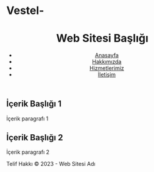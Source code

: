 # Vestel-
<!DOCTYPE html>
<html>
<head>
	<meta charset="UTF-8">
	<title>Web Sitesi Başlığı</title>
	<link rel="stylesheet" href="style.css">
</head>
<body>
	<header>
		<h1>Web Sitesi Başlığı</h1>
		<nav>
			<ul>
				<li><a href="#">Anasayfa</a></li>
				<li><a href="#">Hakkımızda</a></li>
				<li><a href="#">Hizmetlerimiz</a></li>
				<li><a href="#">İletişim</a></li>
			</ul>
		</nav>
	</header>
	<main>
		<section>
			<h2>İçerik Başlığı 1</h2>
			<p>İçerik paragrafı 1</p>
		</section>
		<section>
			<h2>İçerik Başlığı 2</h2>
			<p>İçerik paragrafı 2</p>
		</section>
	</main>
	<footer>
		<p>Telif Hakkı © 2023 - Web Sitesi Adı</p>
	</footer>
	<script src="script.js"></script>
</body>
</html>
